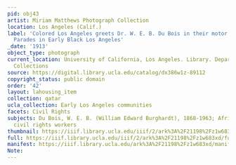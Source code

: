```yaml
---
pid: obj43
artist: Miriam Matthews Photograph Collection
location: Los Angeles (Calif.)
label: 'Colored Los Angeles greets Dr. W. E. B. Du Bois in their motor cars, 1913:
  Parades in Early Black Los Angeles'
_date: '1913'
object_type: photograph
current_location: University of California, Los Angeles. Library. Department of Special
  Collections
source: https://digital.library.ucla.edu/catalog/dx386w1z-89112
copyright_status: public domain
order: '42'
layout: lahousing_item
collection: qatar
ucla_collection: Early Los Angeles communities
facets: Civil Rights
subjects: Du Bois, W. E. B. (William Edward Burghardt), 1868-1963; African Americas;
  civil rights workers
thumbnail: https://iiif.library.ucla.edu/iiif/2/ark%3A%2F21198%2Fz1w683xd/full/250,/0/default.jpg
full: https://iiif.library.ucla.edu/iiif/2/ark%3A%2F21198%2Fz1w683xd/full/600,/0/default.jpg
manifest: https://iiif.library.ucla.edu/ark%3A%2F21198%2Fz1w683xd/manifest?_ga=2.266678030.1680875872.1602991567-1269599694.1567541750
Note:
---
```

